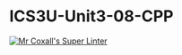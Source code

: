 # ICS3U-Unit3-08-CPP

[![Mr Coxall's Super Linter](https://github.com/Emmanuel-Fofeyin/ICS3U-Unit3-08-CPP/workflows/Mr%20Coxall's%20Super%20Linter/badge.svg)](https://github.com/Emmanuel-Fofeyin/ICS3U-Unit3-08-CPP/actions/)
